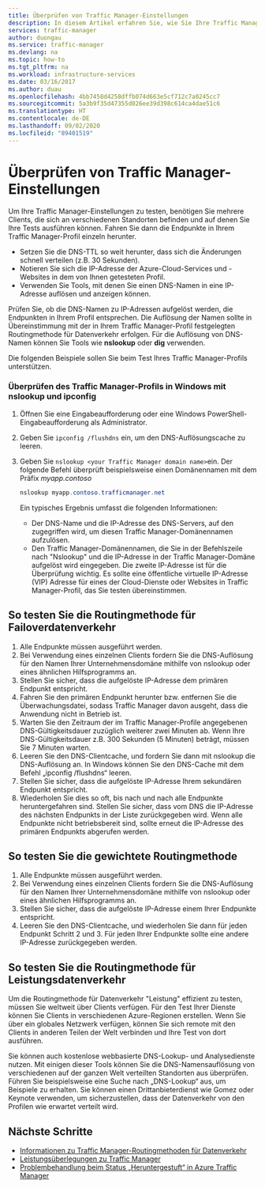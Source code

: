 ```yaml
---
title: Überprüfen von Traffic Manager-Einstellungen
description: In diesem Artikel erfahren Sie, wie Sie Ihre Traffic Manager-Einstellungen überprüfen und die Methode für das Routing von Datenverkehr testen können.
services: traffic-manager
author: duongau
ms.service: traffic-manager
ms.devlang: na
ms.topic: how-to
ms.tgt_pltfrm: na
ms.workload: infrastructure-services
ms.date: 03/16/2017
ms.author: duau
ms.openlocfilehash: 4bb7458d4258dffb074d663e5cf712c7a0245cc7
ms.sourcegitcommit: 5a3b9f35d47355d026ee39d398c614ca4dae51c6
ms.translationtype: HT
ms.contentlocale: de-DE
ms.lasthandoff: 09/02/2020
ms.locfileid: "89401519"
---
```

# <a name="verify-traffic-manager-settings"></a>Überprüfen von Traffic Manager-Einstellungen

Um Ihre Traffic Manager-Einstellungen zu testen, benötigen Sie mehrere Clients, die sich an verschiedenen Standorten befinden und auf denen Sie Ihre Tests ausführen können. Fahren Sie dann die Endpunkte in Ihrem Traffic Manager-Profil einzeln herunter.

* Setzen Sie die DNS-TTL so weit herunter, dass sich die Änderungen schnell verteilen (z.B. 30 Sekunden).
* Notieren Sie sich die IP-Adresse der Azure-Cloud-Services und -Websites in dem von Ihnen getesteten Profil.
* Verwenden Sie Tools, mit denen Sie einen DNS-Namen in eine IP-Adresse auflösen und anzeigen können.

Prüfen Sie, ob die DNS-Namen zu IP-Adressen aufgelöst werden, die Endpunkten in Ihrem Profil entsprechen. Die Auflösung der Namen sollte in Übereinstimmung mit der in Ihrem Traffic Manager-Profil festgelegten Routingmethode für Datenverkehr erfolgen. Für die Auflösung von DNS-Namen können Sie Tools wie **nslookup** oder **dig** verwenden.

Die folgenden Beispiele sollen Sie beim Test Ihres Traffic Manager-Profils unterstützen.

### <a name="check-traffic-manager-profile-using-nslookup-and-ipconfig-in-windows"></a>Überprüfen des Traffic Manager-Profils in Windows mit nslookup und ipconfig

1. Öffnen Sie eine Eingabeaufforderung oder eine Windows PowerShell-Eingabeaufforderung als Administrator.
2. Geben Sie `ipconfig /flushdns` ein, um den DNS-Auflösungscache zu leeren.
3. Geben Sie `nslookup <your Traffic Manager domain name>`ein. Der folgende Befehl überprüft beispielsweise einen Domänennamen mit dem Präfix *myapp.contoso*

    ```powershell
    nslookup myapp.contoso.trafficmanager.net
    ```

    Ein typisches Ergebnis umfasst die folgenden Informationen:

    + Der DNS-Name und die IP-Adresse des DNS-Servers, auf den zugegriffen wird, um diesen Traffic Manager-Domänennamen aufzulösen.
    + Den Traffic Manager-Domänennamen, die Sie in der Befehlszeile nach "Nslookup" und die IP-Adresse in der Traffic Manager-Domäne aufgelöst wird eingegeben. Die zweite IP-Adresse ist für die Überprüfung wichtig. Es sollte eine öffentliche virtuelle IP-Adresse (VIP) Adresse für eines der Cloud-Dienste oder Websites in Traffic Manager-Profil, das Sie testen übereinstimmen.

## <a name="how-to-test-the-failover-traffic-routing-method"></a>So testen Sie die Routingmethode für Failoverdatenverkehr

1. Alle Endpunkte müssen ausgeführt werden.
2. Bei Verwendung eines einzelnen Clients fordern Sie die DNS-Auflösung für den Namen Ihrer Unternehmensdomäne mithilfe von nslookup oder eines ähnlichen Hilfsprogramms an.
3. Stellen Sie sicher, dass die aufgelöste IP-Adresse dem primären Endpunkt entspricht.
4. Fahren Sie den primären Endpunkt herunter bzw. entfernen Sie die Überwachungsdatei, sodass Traffic Manager davon ausgeht, dass die Anwendung nicht in Betrieb ist.
5. Warten Sie den Zeitraum der im Traffic Manager-Profile angegebenen DNS-Gültigkeitsdauer zuzüglich weiterer zwei Minuten ab. Wenn Ihre DNS-Gültigkeitsdauer z.B. 300 Sekunden (5 Minuten) beträgt, müssen Sie 7 Minuten warten.
6. Leeren Sie den DNS-Clientcache, und fordern Sie dann mit nslookup die DNS-Auflösung an. In Windows können Sie den DNS-Cache mit dem Befehl „ipconfig /flushdns“ leeren.
7. Stellen Sie sicher, dass die aufgelöste IP-Adresse Ihrem sekundären Endpunkt entspricht.
8. Wiederholen Sie dies so oft, bis nach und nach alle Endpunkte heruntergefahren sind. Stellen Sie sicher, dass vom DNS die IP-Adresse des nächsten Endpunkts in der Liste zurückgegeben wird. Wenn alle Endpunkte nicht betriebsbereit sind, sollte erneut die IP-Adresse des primären Endpunkts abgerufen werden.

## <a name="how-to-test-the-weighted-traffic-routing-method"></a>So testen Sie die gewichtete Routingmethode

1. Alle Endpunkte müssen ausgeführt werden.
2. Bei Verwendung eines einzelnen Clients fordern Sie die DNS-Auflösung für den Namen Ihrer Unternehmensdomäne mithilfe von nslookup oder eines ähnlichen Hilfsprogramms an.
3. Stellen Sie sicher, dass die aufgelöste IP-Adresse einem Ihrer Endpunkte entspricht.
4. Leeren Sie den DNS-Clientcache, und wiederholen Sie dann für jeden Endpunkt Schritt 2 und 3. Für jeden Ihrer Endpunkte sollte eine andere IP-Adresse zurückgegeben werden.

## <a name="how-to-test-the-performance-traffic-routing-method"></a>So testen Sie die Routingmethode für Leistungsdatenverkehr

Um die Routingmethode für Datenverkehr "Leistung" effizient zu testen, müssen Sie weltweit über Clients verfügen. Für den Test Ihrer Dienste können Sie Clients in verschiedenen Azure-Regionen erstellen. Wenn Sie über ein globales Netzwerk verfügen, können Sie sich remote mit den Clients in anderen Teilen der Welt verbinden und Ihre Test von dort ausführen.

Sie können auch kostenlose webbasierte DNS-Lookup- und Analysedienste nutzen. Mit einigen dieser Tools können Sie die DNS-Namensauflösung von verschiedenen auf der ganzen Welt verteilten Standorten aus überprüfen. Führen Sie beispielsweise eine Suche nach „DNS-Lookup“ aus, um Beispiele zu erhalten. Sie können einen Drittanbieterdienst wie Gomez oder Keynote verwenden, um sicherzustellen, dass der Datenverkehr von den Profilen wie erwartet verteilt wird.

## <a name="next-steps"></a>Nächste Schritte

* [Informationen zu Traffic Manager-Routingmethoden für Datenverkehr](traffic-manager-routing-methods.md)
* [Leistungsüberlegungen zu Traffic Manager](traffic-manager-performance-considerations.md)
* [Problembehandlung beim Status „Heruntergestuft“ in Azure Traffic Manager](traffic-manager-troubleshooting-degraded.md)
